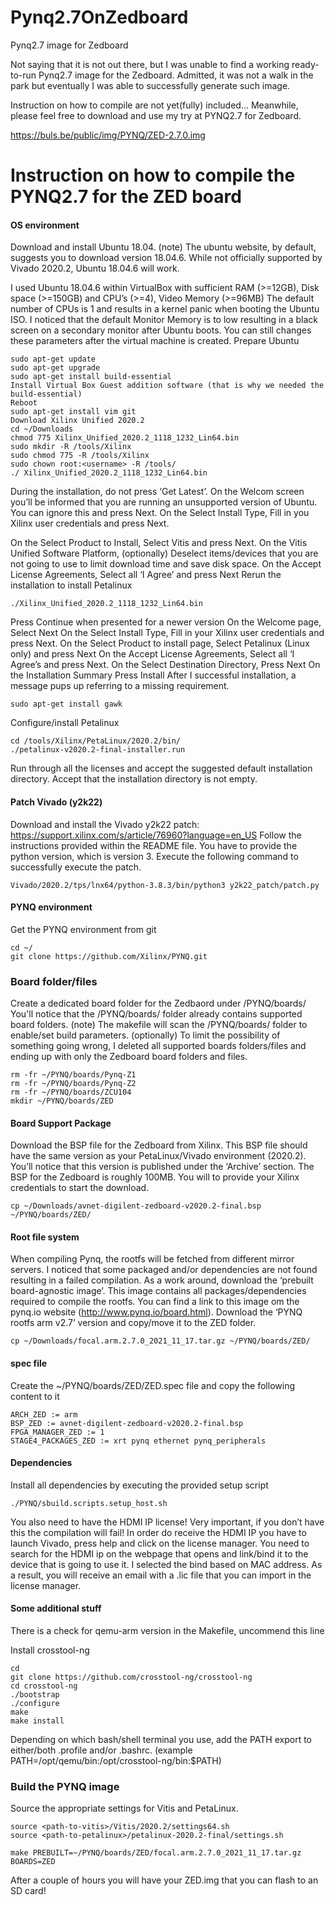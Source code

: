 # Pynq2.7OnZedboard
Pynq2.7 image for Zedboard

Not saying that it is not out there, but I was unable to find a working ready-to-run Pynq2.7 image for the Zedboard.
Admitted, it was not a walk in the park but eventually I was able to successfully generate such image.

Instruction on how to compile are not yet(fully) included...
Meanwhile, please feel free to download and use my try at PYNQ2.7 for Zedboard.

https://buls.be/public/img/PYNQ/ZED-2.7.0.img

# Instruction on how to compile the PYNQ2.7 for the ZED board

#### OS environment
Download and install Ubuntu 18.04.
(note) The ubuntu website, by default, suggests you to download version 18.04.6.
While not officially supported by Vivado 2020.2, Ubuntu 18.04.6 will work.

I used Ubuntu 18.04.6 within VirtualBox with sufficient RAM (>=12GB), Disk space (>=150GB) and CPU’s (>=4), Video Memory (>=96MB)
The default number of CPUs is 1 and results in a kernel panic when booting the Ubuntu ISO.
I noticed that the default Monitor Memory is to low resulting in a black screen on a secondary monitor after Ubuntu boots.
You can still changes these parameters after the virtual machine is created.
Prepare Ubuntu
```
sudo apt-get update
sudo apt-get upgrade
sudo apt-get install build-essential
Install Virtual Box Guest addition software (that is why we needed the build-essential)
Reboot
sudo apt-get install vim git
Download Xilinx Unified 2020.2
cd ~/Downloads
chmod 775 Xilinx_Unified_2020.2_1118_1232_Lin64.bin
sudo mkdir -R /tools/Xilinx
sudo chmod 775 -R /tools/Xilinx
sudo chown root:<username> -R /tools/
./ Xilinx_Unified_2020.2_1118_1232_Lin64.bin
```
During the installation, do not press ‘Get Latest’.
On the Welcom screen you’ll be informed that you are running an unsupported version of Ubuntu. You can ignore this and press Next.
On the Select Install Type,
Fill in you Xilinx user credentials and press Next.

On the Select Product to Install,
Select Vitis and press Next.
On the Vitis Unified Software Platform,
(optionally) Deselect items/devices that you are not going to use to limit download time and save disk space.
On the Accept License Agreements,
Select all ‘I Agree’ and press Next
Rerun the installation to install Petalinux
```
./Xilinx_Unified_2020.2_1118_1232_Lin64.bin
```
Press Continue when presented for a newer version
On the Welcome page,
Select Next
On the Select Install Type,
Fill in your Xilinx user credentials and press Next.
On the Select Product to install page,
Select Petalinux (Linux only) and press Next
On the Accept License Agreements,
Select all ‘I Agree’s and press Next.
On the Select Destination Directory,
Press Next
On the Installation Summary
Press Install
After I successful installation, a message pups up referring to a missing requirement.
```
sudo apt-get install gawk
```

Configure/install Petalinux
```
cd /tools/Xilinx/PetaLinux/2020.2/bin/
./petalinux-v2020.2-final-installer.run
```
Run through all the licenses and accept the suggested default installation directory.
Accept that the installation directory is not empty.

#### Patch Vivado (y2k22)
Download and install the Vivado y2k22 patch: https://support.xilinx.com/s/article/76960?language=en_US
Follow the instructions provided within the README file.
You have to provide the python version, which is version 3.
Execute the following command to successfully execute the patch.
```
Vivado/2020.2/tps/lnx64/python-3.8.3/bin/python3 y2k22_patch/patch.py
```

#### PYNQ environment
Get the PYNQ environment from git
```
cd ~/
git clone https://github.com/Xilinx/PYNQ.git
```
### Board folder/files
Create a dedicated board folder for the Zedbaord under /PYNQ/boards/
You'll notice that the /PYNQ/boards/ folder already contains supported board folders.
(note) The makefile will scan the /PYNQ/boards/ folder to enable/set build parameters.
(optionally) To limit the possibility of something going wrong, I deleted all supported boards folders/files and ending up with only the Zedboard board folders and files.
```
rm -fr ~/PYNQ/boards/Pynq-Z1
rm -fr ~/PYNQ/boards/Pynq-Z2
rm -fr ~/PYNQ/boards/ZCU104
mkdir ~/PYNQ/boards/ZED
```
#### Board Support Package
Download the BSP file for the Zedboard from Xilinx.
This BSP file should have the same version as your PetaLinux/Vivado environment (2020.2).
You’ll notice that this version is published under the ‘Archive’ section.
The BSP for the Zedboard is roughly 100MB.
You will to provide your Xilinx credentials to start the download.
```
cp ~/Downloads/avnet-digilent-zedboard-v2020.2-final.bsp ~/PYNQ/boards/ZED/
```
#### Root file system
When compiling Pynq, the rootfs will be fetched from different mirror servers.
I noticed that some packaged and/or dependencies are not found resulting in a failed compilation. As a work around, download the ‘prebuilt board-agnostic image’. This image contains all packages/dependencies required to compile the rootfs.
You can find a link to this image om the pynq.io website (http://www.pynq.io/board.html).
Download the ‘PYNQ rootfs arm v2.7’ version and copy/move it to the ZED folder.
```
cp ~/Downloads/focal.arm.2.7.0_2021_11_17.tar.gz ~/PYNQ/boards/ZED/
```

#### spec file
Create the ~/PYNQ/boards/ZED/ZED.spec file and copy the following content to it
```
ARCH_ZED := arm
BSP_ZED := avnet-digilent-zedboard-v2020.2-final.bsp
FPGA_MANAGER_ZED := 1
STAGE4_PACKAGES_ZED := xrt pynq ethernet pynq_peripherals
```
#### Dependencies
Install all dependencies by executing the provided setup script
```
./PYNQ/sbuild.scripts.setup_host.sh
````
You also need to have the HDMI IP license!
Very important, if you don’t have this the compilation will fail!
In order do receive the HDMI IP you have to launch Vivado, press help and click on the license manager. You need to search for the HDMI ip on the webpage that opens and link/bind it to the device that is going to use it. I selected the bind based on MAC address.
As a result, you will receive an email with a .lic file that you can import in the license manager.

#### Some additional stuff

There is a check for qemu-arm version in the Makefile, uncommend this line

Install crosstool-ng
```
cd
git clone https://github.com/crosstool-ng/crosstool-ng
cd crosstool-ng
./bootstrap
./configure
make
make install
```
Depending on which bash/shell terminal you use, add the PATH export to either/both .profile and/or .bashrc.
(example PATH=/opt/qemu/bin:/opt/crosstool-ng/bin:$PATH)

### Build the PYNQ image
Source the appropriate settings for Vitis and PetaLinux.
```
source <path-to-vitis>/Vitis/2020.2/settings64.sh
source <path-to-petalinux>/petalinux-2020.2-final/settings.sh

make PREBUILT=~/PYNQ/boards/ZED/focal.arm.2.7.0_2021_11_17.tar.gz BOARDS=ZED
```

After a couple of hours you will have your ZED.img that you can flash to an SD card!

